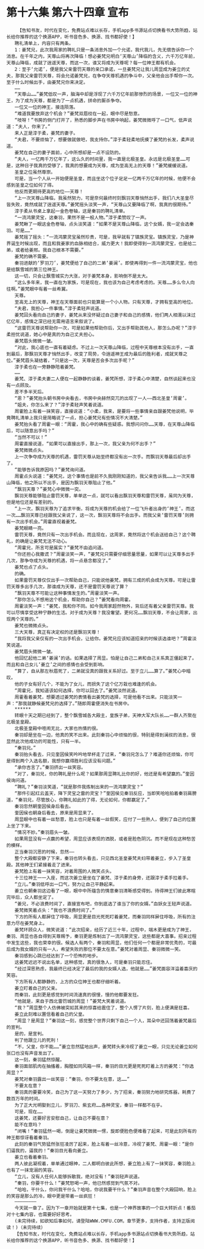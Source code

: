 # 第十六集 第六十四章 宣布
        【告知书友，时代在变化，免费站点难以长存，手机app多书源站点切换看书大势所趋，站长给你推荐的这个换源APP，听书音色多、换源、找书都好使！】
       聘礼清单上，内容只有两条。
       1：姜梵兄，此次我周家的聘礼只是一条消息外加一个允诺，我代我儿，先无偿告诉你一个消息。在千年之内，天尊山将再次降临！想必姜梵兄明白‘天尊山’降临的含义，六千万亿年前，天尊山降临，成就了逍遥天尊，而这一次，谁又将成为天尊呢？每一位神王都有机会。
       2：至于‘允诺’，便是我父亲雷罚天尊的亲口承诺，一旦姜梵兄让我儿周显成为姜立的丈夫，那我父亲雷罚天尊，将会允诺姜梵兄，在争夺天尊机遇的争斗中，父亲他会出手帮你一次。至于什么时候出手，由姜梵兄你来决定。
       ……
       “天尊山……”姜梵低叹一声，脑海中却是浮现了六千万亿年前那惨烈的场景，一位又一位的神王，为了成为天尊，都是为了一点机遇，拼命的厮杀争夺。
       一位又一位的神王，接连陨落。
       “难道我要放弃这个机会？”姜梵双眉绞在一起，眼中尽是愁意。
       “吱呀！”书房的侧门打开了，熟悉的脚步声在书房中响起，姜梵微微呼了一口气，低声说道：“夫人，你来了。”
       来人正是淳于柔，姜梵的妻子。
       “夫君，不要烦恼了，想要做就做吧，我支持你。”淳于柔轻柔地抚摸了姜梵的长发，柔声说道。
       姜梵在自己的妻子面前，心中所想却是一点不设防的。
       “夫人，一亿两千万亿年了，这么久的时间里，我一直是北极圣皇。永远是北极圣皇……可是，这种日子我真的受够了，我真的想要成为天尊，成为至高无上的天尊！”姜梵缓缓说道。
       圣皇之位虽然尊崇。
       可是，当一个人从一开始便是圣皇，而且坐这个位子足足一亿两千万亿年的时候，他便不会感到圣皇之位如何了得。
       他反而更期待更高的地位——天尊！
       “上一次天尊山降临，我虽然努力，可是奈何最终时刻飘羽天尊悄然出手，我们八大圣皇尽皆失败，竟然成就了逍遥天尊。”姜梵摇头淡笑一声，“天尊山又要降临了啊，我真的很期待。”
       淳于柔从书桌上拿起一金色卷轴，这是秦羽的聘礼清单。
       “一流鸿蒙灵宝，这秦羽，果然不是一般人物。”淳于柔赞叹了一声。
       姜梵瞅了一眼这金色卷轴，点头淡笑道：“如果不是天尊山降临，这个女婿，我一定会选秦羽。可是……”
       姜梵摇了摇头：“一流鸿蒙灵宝虽然珍贵，可是，我早就有了镇族灵宝。镇族灵宝，乃是神界诞生时候出现，而且和我姜家的血脉相结合，威力更大！我即使得到一流鸿蒙灵宝，也是给二弟，或者给姜邢。我自己根本不需要。”
       姜梵的确不需要。
       秦羽进献的‘罗羽刀’，姜梵便给了自己的二弟‘姜澜’。即使再得到一件一流鸿蒙灵宝，他也是给飘雪城的第三位神王。
       这一切，只会让飘雪城实力大涨，对于姜梵本身，影响倒不是太大。
       “这么多年来，我一直在为家族，可是现在，我也该为自己考虑考虑的。天尊……多么令人向往啊。”姜梵眼中有着一丝希翼。
       天尊。
       至高无上的天尊，神王在天尊面前也只能算是一个小人物。只有天尊，才拥有至高的地位。
       “夫君，我担心一件事情。”淳于柔轻声说道。
       姜梵回头看向自己的妻子，姜梵从来没怀疑过自己妻子和自己的感情，他们两人相濡以沫过亿亿年，感情之深已经无需用语言来叙说了。
       “这雷罚天尊说帮助你一次，可是如果他帮助你后，又出手帮助其他人，那怎么办呢？”淳于柔担忧说道，她心中是真的为自己丈夫担心。
       姜梵眉头微微一皱。
       “对此，我心底也一直有着疑虑。不过上一次天尊山降临，过程中天尊根本没有出手，一直到最后，那飘羽天尊才悄然出手，改变了局势，令逍遥神王成为最后的胜利者，成就天尊之位。”姜梵眉头凝结着，“只是这一次，天尊是否会多次出手呢？”
       淳于柔也在一旁静静陪着姜梵。
       ……
       姜梵、淳于柔夫妻二人便在一起静静的谈着，姜梵所想，淳于柔心中清楚，自然谈起来也没有一点顾及。
       差不多半天后。
       “恩？”姜梵抬头朝书房中央看去，书房中央赫然突兀的出现了一人——西北圣皇‘周霍’。
       “姐夫，你怎么来了？”淳于柔轻声笑着说道。
       周霍脸上有着一抹笑容，直接说道：“小柔，我来，是要将一些事情亲自跟姜梵他说明，毕竟聘礼清单上我只是简略说了一点，担心姜梵兄有些情况不大清楚。”
       姜梵抬头看了周霍一眼：“周霍，我心中的确有些疑惑。我想问问你……天尊，在天尊山降临后，可以随意出手吗？”
       “当然不可以！”
       周霍直接说道，“如果可以直接出手，那上一次，我父亲为何不出手？”
       姜梵微微点头。
       上一次争夺成为天尊的机遇，雷罚天尊从始至终都没有出一次手。而飘羽天尊最后却出手了。
       “能够告诉我原因吗？”姜梵询问道。
       周霍点头说道：“姜梵兄，这个事情也是前不久我刚刚知道的，我父亲告诉我……上一次天尊山降临，他之所以不出手，是因为飘羽天尊阻止了他。”
       “飘羽天尊？”姜梵心中微微一突。
       飘羽天尊能够阻止雷罚天尊，单单这一点，就可以看出飘羽天尊和雷罚天尊，虽同为天尊，但是地位还是有差别的。
       “上一次，飘羽天尊为了追求平衡，将成为天尊的机会给了一位飞升者出身的‘神王’。而这一次……飘羽天尊已经跟我父亲说了，这一次，飘羽天尊将不会出手。而我父亲‘雷罚天尊’则拥有一次出手机会。”周霍直视着姜梵。
       姜梵眼睛一亮。
       雷罚天尊，竟然只有一次出手机会。而且现在，这周家，竟然将这个机会送给自己？这个聘礼，的确是让姜梵无法不动心。
       “周霍兄，所言可是属实？”姜梵不由追问道。
       “你还担心我撒谎？”周霍淡笑一声，“姜梵兄只需要仔细思量思量，如果可以让天尊多出手几次，那争夺成为天尊的机遇，将一点悬念都没了。”
       姜梵也点了点头。
       的确。
       如果雷罚天尊仅仅出手一次帮助自己，只能说他姜梵，拥有三成的机会成为天尊。可是让雷罚天尊多出手几次，那谁成为天尊，还不是雷罚天尊说了算？
       “飘羽天尊不可能让这种事情发生的。”周霍淡笑一声。
       “那你怎么不想用这个机会，帮助你自己？”姜梵看向周霍。
       周霍淡笑一声：“姜梵，我和你不同。如今我周家超然物外，背后还有着父亲雷罚天尊。我可以尽情享受这种宁静的生活。对于成为天尊？我没奢望。更何况……飘羽天尊，不会让周家，出现两个天尊的。”
       姜梵也微微点头。
       三大天尊，真正有决定权的还是飘羽天尊！
       “我将我父亲仅有的一次出手机会，让给你。姜梵兄应该知道招亲的时候该选谁吧？”周霍淡笑说道。
       姜梵眉头微微一皱。
       他回忆起他二弟‘姜澜’的话。如果选择了周显。怕是让自己二弟和自己关系真正僵起来了。而且和自己女儿‘姜立’之间的感情也会受到影响。
       “算了，自从那左秋眉死了，二弟就没真的跟我关系好过。至于立儿……算了。”姜梵心中暗叹。
       他的子女有好几个，不能为了女儿，而损失了这个亿万栽也难逢的机会。
       “周霍兄，我知道该如何选择，你可以回去了。”姜梵淡然说道。
       周霍看着姜梵，想要透过姜梵的表情看出姜梵的选择，可是他看不出来。只能淡笑一声：“那我就静候姜梵兄的选择了。”随即周霍便消失在书房中。
       ******
       转眼十天之期已经到了，整个飘雪城各大殿主，皇族子弟，天神大军大队长……一群人齐聚在北极圣皇殿。
       北极圣皇殿中喧闹无比，大家也热情的很。
       秦羽却是坐在一边，他真的笑不出来。此刻秦羽心中烦恼的很，特别是得到澜叔的消息，很显然此次他成功的可能性，只有一半。
       “秦羽兄。”
       秦羽抬头看去，只见奎因侯笑吟吟地举杯走了过来，“秦羽兄怎么了？难道你还烦恼，你可是得到两个入选名额，我想你赢得胜利应该没有问题。”
       “承你吉言了。”秦羽挤出一丝笑容。
       “对了，秦羽兄，你的聘礼是什么呢？如果那周显聘礼比你的好，他还是有希望赢的。”奎因侯询问道。
       “聘礼？”秦羽淡笑道，“就是那件我炼制出来的一流鸿蒙灵宝？”
       “那件引起红云盖天，降下灵宝之雷的灵宝？”奎因侯见秦羽反应，当即笑哈哈拍着秦羽肩膀道，“秦羽兄，尽管放心，你聘礼如此的了得，无论如何，你都赢定了。”
       秦羽忽然朝奎因侯身后看去。
       奎因侯也朝身后看去，原来是周显来了。
       周显眼中也有着一丝愁意，脸上也只是有着一丝假笑，应付了一些熟人，便到了自己的位置上坐了下来。
       “情况不妙。”秦羽眉头一皱。
       如果周显没有一点赢的希望，周显应该表现的洒脱，或者是脸色阴沉。而不是现在这种愁苦的模样。
       正当秦羽沉思的时候，忽然——
       整个大殿都安静了下来，秦羽也转头看去，只见西北圣皇姜梵夫妇带着姜立，步入了圣皇殿。其他神王们紧接着走了进来。
       姜梵脸上有着一抹笑容，对着周围的人微笑点头。
       十三位神王一一入座，而这次姜立是坐在了姜梵、淳于柔的身旁，还跟淳于柔手拉着手。
       “立儿。”秦羽低呼出一口气，努力让自己平静起来。
       姜立也朝秦羽这边看了一眼，眼中中所蕴含的情意秦羽清晰感受得到。待得神王们彼此寒暄完毕后，众人都坐定了。
       “姜兄，不必浪费时间了，直接宣布吧，你到底选了谁当了你的女婿。”血妖女王轻声说道。
       姜梵微笑着点头：“我也不浪费时间了。”
       下方的所有人都屏住了呼吸，周显更是目光死死盯着姜梵，而秦羽同样屏住呼吸，所有的注意力尽在姜梵身上。
       姜梵环顾众人，微笑说道：“此次招亲，经历了近三十年，过程中，端木更是成为了神王，秦羽、周显也各自得到天尊赐予，秦羽更是炼制出了一流鸿蒙灵宝，这些都是大喜事。招亲过程中发生这些，我也荣幸的很。候选人有两个，秦羽和周显，他们任何一个都是非常优秀的，可最后成为我女婿的只有一人，希望失败的那位不要太在意。”姜梵对着周显、秦羽微微一笑。
       秦羽感到心跳已经达到了一个恐怖的地步。
       这姜梵迟迟不说出名单，这种感觉，真的很急人，可是秦羽只能忍住。
       “经过深思熟虑，我最终已经决定了最后的我的女婿人选，他就是……”姜梵面容洋溢着喜庆的笑容。
       下方所有人都静静的，上方的众位神王也都仔细听着。
       姜立盯着自己的父亲。
       而秦羽，此刻更是感觉到时间流速真的很慢，慢的他都要发狂。
       “他就是，来自于西北雷罚城的周显！”姜梵大笑着说道。
       “我？”周显整个人仿佛被突如其来的惊喜给震住了，整个人愣了片刻，脸上便满是狂喜。
       姜立此刻难以置信看着自己的父皇。
       “周显？是周显？”秦羽这一刻，感觉整个世界只剩下自己一个人，耳朵中还回荡着姜梵最后的宣判。
       是的，是宣判。
       判了他跟立儿的死刑！
       “不，父皇，你不能……”姜立忽然猛地出声，姜梵转头来冷视了姜立一眼，只见无论姜立如何张口也没有声音发出了。
       这一刻，秦羽猛然惊醒。
       秦羽面部肌肉在抽搐着，胸膛如同风箱一样，秦羽的目光更是死死盯着上方的姜梵：“你选周显？”
       姜梵对秦羽露出一丝笑容：“秦羽，你不要太在意，这……”
       不要太在意？
       秦羽真的要要冷笑，自己为了这一天努力了多少，为了招亲，秦羽努力地研究炼器，耗费了数百万年的时间。
       为了正大光明娶到立儿，罗羽刀、紫玄府……各种灵宝，秦羽一样都不在乎。
       可是，现在……
       这姜梵，还要好言安慰自己，让自己不要在意？
       能不在意吗？
       “闭嘴！”秦羽猛然一喝，倒是让姜梵微微一愣，旋即便脸色便难看了起来，可是此刻所有的神王都惊讶看着秦羽。
       此刻的秦羽气势猛然张狂凌厉了起来，脸上有着一丝冷意，冷视了姜梵、周霍一眼：“是你们逼我的，逼我的！”秦羽目光看向姜立。
       姜立也看着秦羽。
       两人彼此凝视着，单单通过眼神，二人都明白彼此所想，姜立脸上有了一抹笑容，秦羽脸上也有了一抹宠溺的笑容。
       “立儿，没有人任何人能够拆散我，绝对没有！”秦羽轻声说道。
       “秦羽，你要干什么！”姜梵怒喝一声，他已然感觉到气氛不对。
       “哈哈，干什么，你问我干什么？哈哈，你说我要干什么？”秦羽声音在整个大殿回响，脸上的笑容是那么的冷，眼中更是带着一丝疯狂！
       ————————
       今天就一章了。因为下一章开始就是第十七集，也是一个神界故事的一个巨大转折点！番茄对十七集内容，也需要好好思考。
       (未完待续，如欲知后事如何，请登陆WWW.CMFU.COM，章节更多，支持作者，支持正版阅读！)（未完待续）
       【告知书友，时代在变化，免费站点难以长存，手机app多书源站点切换看书大势所趋，站长给你推荐的这个换源APP，听书音色多、换源、找书都好使！】